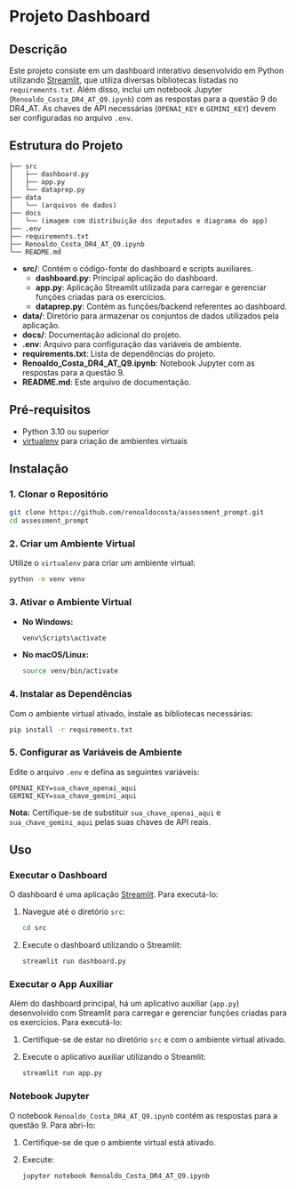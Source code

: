 # Projeto Dashboard

## Descrição

Este projeto consiste em um dashboard interativo desenvolvido em Python utilizando [Streamlit](https://streamlit.io/), que utiliza diversas bibliotecas listadas no `requirements.txt`. Além disso, inclui um notebook Jupyter (`Renoaldo_Costa_DR4_AT_Q9.ipynb`) com as respostas para a questão 9 do DR4_AT. As chaves de API necessárias (`OPENAI_KEY` e `GEMINI_KEY`) devem ser configuradas no arquivo `.env`.

## Estrutura do Projeto

```
├── src
│   ├── dashboard.py
│   ├── app.py
│   └── dataprep.py
├── data
│   └── (arquivos de dados)
├── docs
│   └── (imagem com distribuição dos deputados e diagrama do app)
├── .env
├── requirements.txt
├── Renoaldo_Costa_DR4_AT_Q9.ipynb
└── README.md
```

- **src/**: Contém o código-fonte do dashboard e scripts auxiliares.
  - **dashboard.py**: Principal aplicação do dashboard.
  - **app.py**: Aplicação Streamlit utilizada para carregar e gerenciar funções criadas para os exercícios.
  - **dataprep.py**: Contém as funções/backend referentes ao dashboard.
- **data/**: Diretório para armazenar os conjuntos de dados utilizados pela aplicação.
- **docs/**: Documentação adicional do projeto.
- **.env**: Arquivo para configuração das variáveis de ambiente.
- **requirements.txt**: Lista de dependências do projeto.
- **Renoaldo_Costa_DR4_AT_Q9.ipynb**: Notebook Jupyter com as respostas para a questão 9.
- **README.md**: Este arquivo de documentação.

## Pré-requisitos

- Python 3.10 ou superior
- [virtualenv](https://virtualenv.pypa.io/en/latest/) para criação de ambientes virtuais

## Instalação

### 1. Clonar o Repositório

```bash
git clone https://github.com/renoaldocosta/assessment_prompt.git
cd assessment_prompt
```

### 2. Criar um Ambiente Virtual

Utilize o `virtualenv` para criar um ambiente virtual:

```bash
python -m venv venv
```

### 3. Ativar o Ambiente Virtual

- **No Windows:**

    ```bash
    venv\Scripts\activate
    ```

- **No macOS/Linux:**

    ```bash
    source venv/bin/activate
    ```

### 4. Instalar as Dependências

Com o ambiente virtual ativado, instale as bibliotecas necessárias:

```bash
pip install -r requirements.txt
```

### 5. Configurar as Variáveis de Ambiente

Edite o arquivo `.env` e defina as seguintes variáveis:

```env
OPENAI_KEY=sua_chave_openai_aqui
GEMINI_KEY=sua_chave_gemini_aqui
```

**Nota:** Certifique-se de substituir `sua_chave_openai_aqui` e `sua_chave_gemini_aqui` pelas suas chaves de API reais.

## Uso

### Executar o Dashboard

O dashboard é uma aplicação [Streamlit](https://streamlit.io/). Para executá-lo:

1. Navegue até o diretório `src`:

    ```bash
    cd src
    ```

2. Execute o dashboard utilizando o Streamlit:

    ```bash
    streamlit run dashboard.py
    ```

### Executar o App Auxiliar

Além do dashboard principal, há um aplicativo auxiliar (`app.py`) desenvolvido com Streamlit para carregar e gerenciar funções criadas para os exercícios. Para executá-lo:

1. Certifique-se de estar no diretório `src` e com o ambiente virtual ativado.

2. Execute o aplicativo auxiliar utilizando o Streamlit:

    ```bash
    streamlit run app.py
    ```

### Notebook Jupyter

O notebook `Renoaldo_Costa_DR4_AT_Q9.ipynb` contém as respostas para a questão 9. Para abri-lo:

1. Certifique-se de que o ambiente virtual está ativado.
2. Execute:

    ```bash
    jupyter notebook Renoaldo_Costa_DR4_AT_Q9.ipynb
    ```
